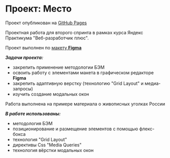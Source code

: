 # Проект: Место

Проект опубликован на [GitHub Pages](...)

Проектная работа для второго спринта в рамках курса Яндекс Практикума "Веб-разработчик плюс".

Проект выполнен по [макету **Figma**](https://www.figma.com/file/2cn9N9jSkmxD84oJik7xL7/JavaScript.-Sprint-4?node-id=0%3A1)

**_Задачи проекта:_**

* закрепить применение методологии БЭМ
* освоить работу с элементами макета в графическом редакторе **Figma**
* закрепить адаптивную верстку (технологию "Grid Layout" и медиа-запросы)
* изучить создание модальных окон

Работа выполнена на примере материала о живописных уголках России

**_В работе использованы:_**

* методология БЭМ
* позиционирование и размещение элементов с помощью флекс-бокса
* технология "Grid Layout"
* директивы Css "Media Queries"
* технология вёрстки модальных окон
